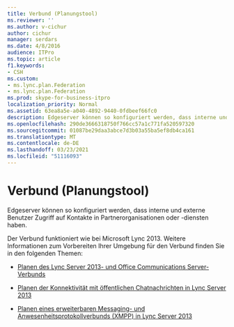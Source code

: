 ```yaml
---
title: Verbund (Planungstool)
ms.reviewer: ''
ms.author: v-cichur
author: cichur
manager: serdars
ms.date: 4/8/2016
audience: ITPro
ms.topic: article
f1.keywords:
- CSH
ms.custom:
- ms.lync.plan.Federation
- ms.lync.plan.Federation
ms.prod: skype-for-business-itpro
localization_priority: Normal
ms.assetid: 63ea8a5e-a040-4892-9440-0fdbeef66fc0
description: Edgeserver können so konfiguriert werden, dass interne und externe Benutzer Zugriff auf Kontakte in Partnerorganisationen oder -diensten haben.
ms.openlocfilehash: 290de3666318750f766cc57a1c771fa520597320
ms.sourcegitcommit: 01087be29daa3abce7d3b03a55ba5ef8db4ca161
ms.translationtype: MT
ms.contentlocale: de-DE
ms.lasthandoff: 03/23/2021
ms.locfileid: "51116093"
---
```

# <a name="federation-planning-tool"></a>Verbund (Planungstool)
 
Edgeserver können so konfiguriert werden, dass interne und externe Benutzer Zugriff auf Kontakte in Partnerorganisationen oder -diensten haben.
  
 Der Verbund funktioniert wie bei Microsoft Lync 2013. Weitere Informationen zum Vorbereiten Ihrer Umgebung für den Verbund finden Sie in den folgenden Themen:
  
- [Planen des Lync Server 2013- und Office Communications Server-Verbunds](/previous-versions/office/lync-server-2013/lync-server-2013-planning-for-lync-server-and-office-communications-server-federation)
    
- [Planen der Konnektivität mit öffentlichen Chatnachrichten in Lync Server 2013](/previous-versions/office/lync-server-2013/lync-server-2013-planning-for-public-instant-messaging-connectivity)
    
- [Planen eines erweiterbaren Messaging- und Anwesenheitsprotokollverbunds (XMPP) in Lync Server 2013](/previous-versions/office/lync-server-2013/lync-server-2013-planning-for-extensible-messaging-and-presence-protocol-xmpp-federation)
